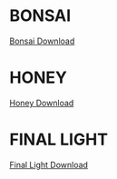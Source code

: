 # BONSAI
[Bonsai Download](https://download2357.mediafire.com/0ua6d5hmg62gEuGsyPOr3UU6KR8tRHqn2zeAVMQ7KqO6y6qpqh9YRJW7KdV4mNH8MuXMLzquc7d8s2g2-mhDKV6VSvbId-CrGt356w_KU3AbMrl2qlayibxWUbnDbUIoJm-8kr61xyyo069ObvEF9ZB-bi6GofXDs-C4ALckxaM/td26jnbwqc0t10v/%21+++++%C2%A7aBon%C2%A72sai+%C2%A78%5B%C2%A7f16x%C2%A78%5D+%C2%A72for+%C2%A7aswrz.zip)
# HONEY
[Honey Download](https://www.mediafire.com/file/uoywyi4zz3dn1b5/%2521_%25C2%25A76Honey_%25C2%25A77%255B%25C2%25A7f256x%25C2%25A77%255D.zip/file)
# FINAL LIGHT
[Final Light Download](https://www.mediafire.com/file/cj3z3fu06vvwccu/)
